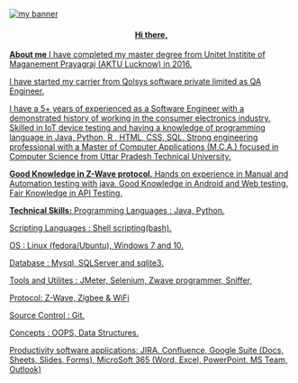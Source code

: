 <p align=”center”>
  <a href="https://www.linkedin.com/in/mahesh99kumar/">
<img width=”200" height=”200" src="https://user-images.githubusercontent.com/113816761/244909331-0c065130-8cbc-4d7e-86b5-d64de4f0893f.png" alt="my banner">
</p>

<h4 align="center">Hi there,</h4>

**About me**
I have completed my master degree from Unitet Institite of Maganement Prayagraj (AKTU Lucknow) in 2016.

I have started my carrier from Qolsys software private limited as QA Engineer.

I have a 5+ years of experienced as a Software Engineer with a demonstrated history of working in the consumer electronics industry. Skilled in IoT device testing and having a knowledge of programming language in Java, Python, R , HTML, CSS, SQL. Strong engineering professional with a Master of Computer Applications (M.C.A.) focused in Computer Science from Uttar Pradesh Technical University. 

**Good Knowledge in Z-Wave protocol.**
Hands on experience in Manual and Automation testing with java.
Good Knowledge in Android and Web testing.
Fair Knowledge in API Testing.

**Technical Skills:**
Programming Languages : Java, Python.

Scripting Languages : Shell scripting(bash).

OS : Linux (fedora/Ubuntu), Windows 7 and 10.

Database : Mysql, SQLServer and sqlite3.

Tools and Utilites : JMeter, Selenium, Zwave programmer, Sniffer, 

Protocol: Z-Wave, Zigbee & WiFi

Source Control : Git.

Concepts : OOPS, Data Structures.

Productivity software applications: JIRA, Confluence, Google Suite (Docs, Sheets, Slides, Forms), MicroSoft 365 (Word, Excel, PowerPoint, MS Team, Outlook)
